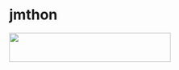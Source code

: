 # jmthon

<p align="left"><a href="https://heroku.com/deploy?template=https://github.com/dege1234/musi"> <img src="https://img.shields.io/badge/Deploy%20To%20Heroku-purple?style=for-the-badge&logo=heroku" width="320" height="58.45"/></a></p>
